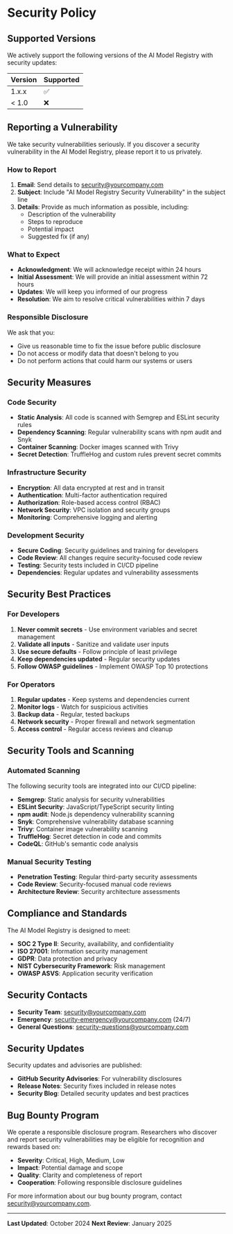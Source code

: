 # Security Policy

## Supported Versions

We actively support the following versions of the AI Model Registry with security updates:

| Version | Supported          |
| ------- | ------------------ |
| 1.x.x   | :white_check_mark: |
| < 1.0   | :x:                |

## Reporting a Vulnerability

We take security vulnerabilities seriously. If you discover a security vulnerability in the AI Model Registry, please report it to us privately.

### How to Report

1. **Email**: Send details to security@yourcompany.com
2. **Subject**: Include "AI Model Registry Security Vulnerability" in the subject line
3. **Details**: Provide as much information as possible, including:
   - Description of the vulnerability
   - Steps to reproduce
   - Potential impact
   - Suggested fix (if any)

### What to Expect

- **Acknowledgment**: We will acknowledge receipt within 24 hours
- **Initial Assessment**: We will provide an initial assessment within 72 hours
- **Updates**: We will keep you informed of our progress
- **Resolution**: We aim to resolve critical vulnerabilities within 7 days

### Responsible Disclosure

We ask that you:
- Give us reasonable time to fix the issue before public disclosure
- Do not access or modify data that doesn't belong to you
- Do not perform actions that could harm our systems or users

## Security Measures

### Code Security

- **Static Analysis**: All code is scanned with Semgrep and ESLint security rules
- **Dependency Scanning**: Regular vulnerability scans with npm audit and Snyk
- **Container Scanning**: Docker images scanned with Trivy
- **Secret Detection**: TruffleHog and custom rules prevent secret commits

### Infrastructure Security

- **Encryption**: All data encrypted at rest and in transit
- **Authentication**: Multi-factor authentication required
- **Authorization**: Role-based access control (RBAC)
- **Network Security**: VPC isolation and security groups
- **Monitoring**: Comprehensive logging and alerting

### Development Security

- **Secure Coding**: Security guidelines and training for developers
- **Code Review**: All changes require security-focused code review
- **Testing**: Security tests included in CI/CD pipeline
- **Dependencies**: Regular updates and vulnerability assessments

## Security Best Practices

### For Developers

1. **Never commit secrets** - Use environment variables and secret management
2. **Validate all inputs** - Sanitize and validate user inputs
3. **Use secure defaults** - Follow principle of least privilege
4. **Keep dependencies updated** - Regular security updates
5. **Follow OWASP guidelines** - Implement OWASP Top 10 protections

### For Operators

1. **Regular updates** - Keep systems and dependencies current
2. **Monitor logs** - Watch for suspicious activities
3. **Backup data** - Regular, tested backups
4. **Network security** - Proper firewall and network segmentation
5. **Access control** - Regular access reviews and cleanup

## Security Tools and Scanning

### Automated Scanning

The following security tools are integrated into our CI/CD pipeline:

- **Semgrep**: Static analysis for security vulnerabilities
- **ESLint Security**: JavaScript/TypeScript security linting
- **npm audit**: Node.js dependency vulnerability scanning
- **Snyk**: Comprehensive vulnerability database scanning
- **Trivy**: Container image vulnerability scanning
- **TruffleHog**: Secret detection in code and commits
- **CodeQL**: GitHub's semantic code analysis

### Manual Security Testing

- **Penetration Testing**: Regular third-party security assessments
- **Code Review**: Security-focused manual code reviews
- **Architecture Review**: Security architecture assessments

## Compliance and Standards

The AI Model Registry is designed to meet:

- **SOC 2 Type II**: Security, availability, and confidentiality
- **ISO 27001**: Information security management
- **GDPR**: Data protection and privacy
- **NIST Cybersecurity Framework**: Risk management
- **OWASP ASVS**: Application security verification

## Security Contacts

- **Security Team**: security@yourcompany.com
- **Emergency**: security-emergency@yourcompany.com (24/7)
- **General Questions**: security-questions@yourcompany.com

## Security Updates

Security updates and advisories are published:

- **GitHub Security Advisories**: For vulnerability disclosures
- **Release Notes**: Security fixes included in release notes
- **Security Blog**: Detailed security updates and best practices

## Bug Bounty Program

We operate a responsible disclosure program. Researchers who discover and report security vulnerabilities may be eligible for recognition and rewards based on:

- **Severity**: Critical, High, Medium, Low
- **Impact**: Potential damage and scope
- **Quality**: Clarity and completeness of report
- **Cooperation**: Following responsible disclosure guidelines

For more information about our bug bounty program, contact security@yourcompany.com.

---

**Last Updated**: October 2024
**Next Review**: January 2025